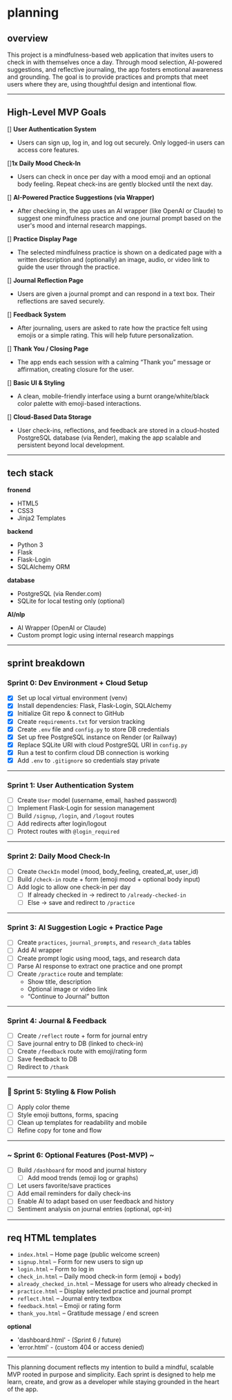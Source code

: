 # planning

## overview
This project is a mindfulness-based web application that invites 
users to check in with themselves once a day. Through mood selection, 
AI-powered suggestions, and reflective journaling, the app fosters 
emotional awareness and grounding. The goal is to provide practices 
and prompts that meet users where they are, using thoughtful design 
and intentional flow.

---

## High-Level MVP Goals

[] **User Authentication System**  
  - Users can sign up, log in, and log out securely. Only logged-in users can access core features.

[]**1x Daily Mood Check-In**  
  - Users can check in once per day with a mood emoji and an optional body feeling. Repeat check-ins are gently blocked until the next day.

[] **AI-Powered Practice Suggestions (via Wrapper)**  
  - After checking in, the app uses an AI wrapper (like OpenAI or Claude) to suggest one mindfulness practice and one journal prompt based on the user's mood and internal research mappings.

[] **Practice Display Page**  
  - The selected mindfulness practice is shown on a dedicated page with a written description and (optionally) an image, audio, or video link to guide the user through the practice.

[] **Journal Reflection Page**  
  - Users are given a journal prompt and can respond in a text box. Their reflections are saved securely.

[] **Feedback System**  
  - After journaling, users are asked to rate how the practice felt using emojis or a simple rating. This will help future personalization.

[] **Thank You / Closing Page**  
  - The app ends each session with a calming “Thank you” message or affirmation, creating closure for the user.

[] **Basic UI & Styling**  
  - A clean, mobile-friendly interface using a burnt orange/white/black color palette with emoji-based interactions.

[] **Cloud-Based Data Storage**  
  - User check-ins, reflections, and feedback are stored in a cloud-hosted PostgreSQL database (via Render), making the app scalable and persistent beyond local development.

---

## tech stack

**fronend**
- HTML5
- CSS3
- Jinja2 Templates

**backend**
- Python 3
- Flask
- Flask-Login
- SQLAlchemy ORM

**database**
- PostgreSQL (via Render.com)
- SQLite for local testing only (optional)

**AI/nlp**
- AI Wrapper (OpenAI or Claude)
- Custom prompt logic using internal research mappings

---

## sprint breakdown

### Sprint 0: Dev Environment + Cloud Setup
- [x] Set up local virtual environment (venv)
- [x] Install dependencies: Flask, Flask-Login, SQLAlchemy
- [x] Initialize Git repo & connect to GitHub
- [x] Create `requirements.txt` for version tracking
- [x] Create `.env` file and `config.py` to store DB credentials
- [x] Set up free PostgreSQL instance on Render (or Railway)
- [x] Replace SQLite URI with cloud PostgreSQL URI in `config.py`
- [x] Run a test to confirm cloud DB connection is working
- [x] Add `.env` to `.gitignore` so credentials stay private

---

### Sprint 1: User Authentication System
- [ ] Create `User` model (username, email, hashed password)
- [ ] Implement Flask-Login for session management
- [ ] Build `/signup`, `/login`, and `/logout` routes
- [ ] Add redirects after login/logout
- [ ] Protect routes with `@login_required`

---

### Sprint 2: Daily Mood Check-In
- [ ] Create `CheckIn` model (mood, body_feeling, created_at, user_id)
- [ ] Build `/check-in` route + form (emoji mood + optional body input)
- [ ] Add logic to allow one check-in per day
  - [ ] If already checked in → redirect to `/already-checked-in`
  - [ ] Else → save and redirect to `/practice`

---

### Sprint 3: AI Suggestion Logic + Practice Page
- [ ] Create `practices`, `journal_prompts`, and `research_data` tables
- [ ] Add AI wrapper
- [ ] Create prompt logic using mood, tags, and research data
- [ ] Parse AI response to extract one practice and one prompt
- [ ] Create `/practice` route and template:
  - Show title, description
  - Optional image or video link
  - “Continue to Journal” button

---

### Sprint 4: Journal & Feedback
- [ ] Create `/reflect` route + form for journal entry
- [ ] Save journal entry to DB (linked to check-in)
- [ ] Create `/feedback` route with emoji/rating form
- [ ] Save feedback to DB
- [ ] Redirect to `/thank`

---

### 🚀 Sprint 5: Styling & Flow Polish
- [ ] Apply color theme
- [ ] Style emoji buttons, forms, spacing
- [ ] Clean up templates for readability and mobile
- [ ] Refine copy for tone and flow

---

###  ~ Sprint 6: Optional Features (Post-MVP) ~
- [ ] Build `/dashboard` for mood and journal history
  - [ ] Add mood trends (emoji log or graphs)
- [ ] Let users favorite/save practices
- [ ] Add email reminders for daily check-ins
- [ ] Enable AI to adapt based on user feedback and history
- [ ] Sentiment analysis on journal entries (optional, opt-in)

---

## req HTML templates

- `index.html` – Home page (public welcome screen)
- `signup.html` – Form for new users to sign up
- `login.html` – Form to log in
- `check_in.html` – Daily mood check-in form (emoji + body)
- `already_checked_in.html` – Message for users who already checked in
- `practice.html` – Display selected practice and journal prompt
- `reflect.html` – Journal entry textbox
- `feedback.html` – Emoji or rating form
- `thank_you.html` – Gratitude message / end screen

**optional**
- 'dashboard.html' - (Sprint 6 / future)
-  'error.html' - (custom 404 or access denied)

---

This planning document reflects my intention to build a mindful, 
scalable MVP rooted in purpose and simplicity. Each sprint is 
designed to help me learn, create, and grow as a developer while 
staying grounded in the heart of the app.
